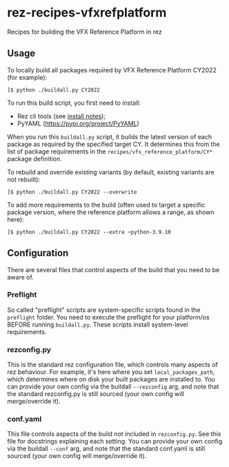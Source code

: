 # rez-recipes-vfxrefplatform

Recipes for building the VFX Reference Platform in rez

## Usage

To locally build all packages required by VFX Reference Platform CY2022
(for example):

```
]$ python ./buildall.py CY2022
```

To run this build script, you first need to install:
* Rez cli tools (see [install notes](https://github.com/nerdvegas/rez/blob/master/INSTALL.md));
* PyYAML (https://pypi.org/project/PyYAML)

When you run this `buildall.py` script, it builds the latest version of each
package as required by the specified target CY. It determines this from the list
of package requirements in the `recipes/vfx_reference_platform/CY*` package
definition.

To rebuild and override existing variants (by default, existing variants are
not rebuilt):

```
]$ python ./buildall.py CY2022 --overwrite
```

To add more requirements to the build (often used to target a specific package
version, where the reference platform allows a range, as shown here):

```
]$ python ./buildall.py CY2022 --extra ~python-3.9.10
```

## Configuration

There are several files that control aspects of the build that you need to be
aware of.

### Preflight

So called "preflight" scripts are system-specific scripts found in the `preflight`
folder. You need to execute the preflight for your platform/os BEFORE running
`buildall.py`. These scripts install system-level requirements.

### rezconfig.py

This is the standard rez configuration file, which controls many aspects of rez
behaviour. For example, it's here where you set `local_packages_path`, which
determines where on disk your built packages are installed to. You can provide
your own config via the buildall `--rezconfig` arg, and note that the standard
rezconfig.py is still sourced (your own config will merge/override it).

### conf.yaml

This file controls aspects of the build not included in `rezconfig.py`. See this
file for docstrings explaining each setting. You can provide your own config
via the buildall `--conf` arg, and note that the standard conf.yaml is still
sourced (your own config will merge/override it).
